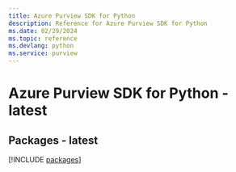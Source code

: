 ```yaml
---
title: Azure Purview SDK for Python
description: Reference for Azure Purview SDK for Python
ms.date: 02/29/2024
ms.topic: reference
ms.devlang: python
ms.service: purview
---
```

# Azure Purview SDK for Python - latest
## Packages - latest
[!INCLUDE [packages](purview-index.md)]